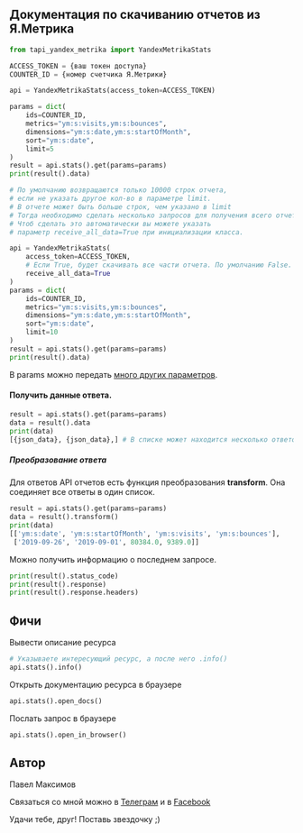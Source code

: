 ## Документация по скачиванию отчетов из Я.Метрика

``` python
from tapi_yandex_metrika import YandexMetrikaStats

ACCESS_TOKEN = {ваш токен доступа}
COUNTER_ID = {номер счетчика Я.Метрики}

api = YandexMetrikaStats(access_token=ACCESS_TOKEN)

params = dict(
    ids=COUNTER_ID,
    metrics="ym:s:visits,ym:s:bounces",
    dimensions="ym:s:date,ym:s:startOfMonth",
    sort="ym:s:date",
    limit=5
)
result = api.stats().get(params=params)
print(result().data)

# По умолчанию возвращаются только 10000 строк отчета,
# если не указать другое кол-во в параметре limit.
# В отчете может быть больше строк, чем указано в limit
# Тогда необходимо сделать несколько запросов для получения всего отчета.
# Чтоб сделать это автоматически вы можете указать
# параметр receive_all_data=True при инициализации класса.

api = YandexMetrikaStats(
    access_token=ACCESS_TOKEN,
    # Если True, будет скачивать все части отчета. По умолчанию False.
    receive_all_data=True
)
params = dict(
    ids=COUNTER_ID,
    metrics="ym:s:visits,ym:s:bounces",
    dimensions="ym:s:date,ym:s:startOfMonth",
    sort="ym:s:date",
    limit=10
)
result = api.stats().get(params=params)
print(result().data)
```

В params можно передать [много других параметров](https://yandex.ru/dev/metrika/doc/api2/api_v1/data-docpage/).

#### Получить данные ответа.
```python
result = api.stats().get(params=params)
data = result().data
print(data)
[{json_data}, {json_data},] # В списке может находится несколько ответов
```

##### Преобразование ответа

Для ответов API отчетов есть функция преобразования **transform**.
Она соединяет все ответы в один список.
```python
result = api.stats().get(params=params)
data = result().transform()
print(data)
[['ym:s:date', 'ym:s:startOfMonth', 'ym:s:visits', 'ym:s:bounces'],
 ['2019-09-26', '2019-09-01', 80384.0, 9389.0]]
```

Можно получить информацию о последнем запросе.
```python
print(result().status_code)
print(result().response)
print(result().response.headers)
```

## Фичи

Вывести описание ресурса
```python
# Указываете интересующий ресурс, а после него .info()
api.stats().info()
```

Открыть документацию ресурса в браузере
```python
api.stats().open_docs()
```

Послать запрос в браузере
```python
api.stats().open_in_browser()
```

## Автор
Павел Максимов

Связаться со мной можно в
[Телеграм](https://t.me/pavel_maksimow)
и в
[Facebook](https://www.facebook.com/pavel.maksimow)

Удачи тебе, друг! Поставь звездочку ;)
